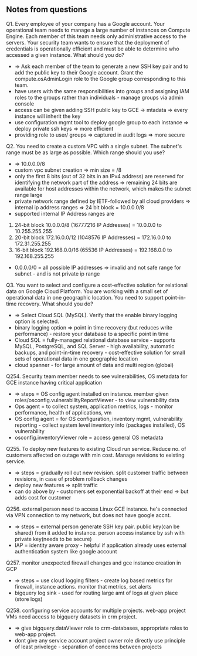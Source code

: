 ## Notes from questions

Q1. Every employee of your company has a Google account. Your operational team needs to manage a large number of instances on Compute Engine. Each member of this team needs only administrative access to the servers. Your security team wants to ensure that the deployment of credentials is operationally efficient and must be able to determine who accessed a given instance. What should you do?
- => Ask each member of the team to generate a new SSH key pair and to add the public key to their Google account. Grant the compute.osAdminLogin role to the Google group corresponding to this team.
- have users with the same responsibilities into groups and assigning IAM roles to the groups rather than individuals - manage groups via admin console
-  access can be given adding SSH public key to GCE -> mtadata => every instance will inherit the key
- use configuration mgmt tool to deploy google group to each instance => deploy private ssh keys => more efficient
- providing role to user/ groups => captured in audit logs => more secure

Q2. You need to create a custom VPC with a single subnet. The subnet's range must be as large as possible. Which range should you use? 
- => 10.0.0.0/8
- custom vpc subnet creation => min size = /8
- only the first 8 bits (out of 32 bits in an IPv4 address) are reserved for identifying the network part of the address => remaining 24 bits are available for host addresses within the network, which makes the subnet range large
- private network range defined by IETF-followed by all cloud providers => internal ip address ranges => 24 bit block = 10.0.0.0/8
- supported internal IP Address ranges are
1. 24-bit block 10.0.0.0/8 (16777216 IP Addresses) = 10.0.0.0 to 10.255.255.255
2. 20-bit block 172.16.0.0/12 (1048576 IP Addresses) = 172.16.0.0 to 172.31.255.255
3. 16-bit block 192.168.0.0/16 (65536 IP Addresses) = 192.168.0.0 to 192.168.255.255
- 0.0.0.0/0 = all possible IP addresses => invalid and not safe range for subnet - and is not private ip range

Q3. You want to select and configure a cost-effective solution for relational data on Google Cloud Platform. You are working with a small set of operational data in one geographic location. You need to support point-in-time recovery. What should you do?
- => Select Cloud SQL (MySQL). Verify that the enable binary logging option is selected. 
- binary logging option => point in time recovery (but reduces write performance) - restore your database to a specific point in time
- Cloud SQL = fully-managed relational database service - supports MySQL, PostgreSQL, and SQL Server - high availability, automatic backups, and point-in-time recovery - cost-effective solution for small sets of operational data in one geographic location
- cloud spanner - for large amount of data and multi region (global)

Q254. Security team member needs to see vulnerabilities, OS metadata for GCE instance having critical application 
- => steps = OS config agent installed on instance. member given roles/osconfig.vulnerabilityReportViewer - to view vulnerability data
- Ops agent = to collect system, application metrics, logs - monitor performance, health of applications, vm
- OS config agent = for OS configuration, inventory mgmt, vulnerability reporting - collect system level inventory info (packages installed), OS vulnerability
- osconfig.inventoryViewer role = access general OS metadata

Q255. To deploy new features to existing Cloud run service. Reduce no. of customers affected on outage with min cost. Manage revisions to existing service. 
- => steps = gradually roll out new revision. split customer traffic between revisions, in case of problem rollback changes
- deploy new features => split traffic
- can do above by - customers set exponential backoff at their end -> but adds cost for customer

Q256. external person need to access Linux GCE instance. he's connected via VPN connection to my network, but does not have google accnt.
- => steps = external person generate SSH key pair. public key(can be shared) from it added to instance. person access instance by ssh with private key(needs to be secure)
- IAP = identity aware proxy - helpful if application already uses external authentication system like google account

Q257. monitor unexpected firewall changes and gce instance creation in GCP 
- => steps = use cloud logging filters - create log based metrics for firewall, instance actions. monitor that metrics, set alerts
- bigquery log sink - used for routing large amt of logs at given place (store logs)

Q258. configuring service accounts for multiple projects. web-app project VMs need access to bigquery datasets in crm project.
- => give bigquery.dataViewer role to crm-databases, appropriate roles to web-app project. 
- dont give any service account project owner role directly  use principle of least privelege - separation of concerns between projects